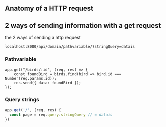 ## Anatomy of a HTTP request





## 2 ways of sending information with a get request
the 2 ways of sending a http request

```
localhost:8080/api/domain/pathvariable/?stringQuery=datais
```

### Pathvariable
```
app.get("/birds/:id", (req, res) => {  
    const foundBird = birds.find(bird => bird.id === Number(req.params.id));  
    res.send({ data: foundBird });  
});
```

### Query strings
``` javascript
app.get('/', (req, res) {   
  const page = req.query.stringQuery // = datais
})
```